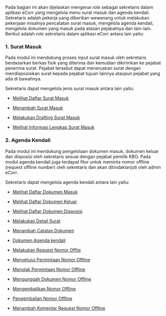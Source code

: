 Pada bagian ini akan dijelaskan mengenai _role_ sebagai sekretaris dalam aplikasi eCorr yang mengelola menu surat masuk dan 
agenda kendali. Sekretaris adalah pekerja yang diberikan wewenang untuk melakukan pekerjaan misalnya pencatatan surat masuk, 
mengelola agenda kendali, mengelola dokumen yang masuk pada atasan pejabatnya dan lain-lain. Berikut adalah _role_ sekretaris
dalam aplikasi eCorr antara lain yaitu:

### 1. Surat Masuk

Pada modul ini mendukung proses input surat masuk oleh sekretaris berdasarkan berkas fisik yang diterima dan kemudian 
dikirimkan ke pejabat penerima surat. Pejabat tersebut dapat meneruskan surat dengan mendisposisikan surat kepada pejabat 
tujuan lainnya ataupun pejabat yang ada di bawahnya.

Sekretaris dapat mengelola jenis surat masuk antara lain yaitu:

- [Melihat Daftar Surat Masuk](https://docs.oficioo.id/Categories/f4e57290-e6b5-4f7b-a02b-21d91f81ff0f/sekretaris#!/Posts/f4e57290-e6b5-4f7b-a02b-21d91f81ff0f/surat-masuk/bcaa0dd61e984782bf603440ea5f7735 "Klik Link Ini Untuk Melihat Daftar Surat Masuk")

- [Menambah Surat Masuk](https://docs.oficioo.id/Categories/f4e57290-e6b5-4f7b-a02b-21d91f81ff0f/sekretaris#!/Posts/f4e57290-e6b5-4f7b-a02b-21d91f81ff0f/surat-masuk/08ff85366f1e4daa9c8df9bd892d654d "Klik Link Ini Untuk Menambah Daftar Surat Masuk")

- [Melakukan Drafting Surat Masuk](https://docs.oficioo.id/Categories/f4e57290-e6b5-4f7b-a02b-21d91f81ff0f/sekretaris#!/Posts/f4e57290-e6b5-4f7b-a02b-21d91f81ff0f/surat-masuk/54ba9c27fe6b41f08185d35cc0a5f727 "Klik Link Ini Untuk Melakukan Drafting Surat Masuk")

- [Melihat Informasi Lengkap Surat Masuk](https://docs.oficioo.id/Categories/f4e57290-e6b5-4f7b-a02b-21d91f81ff0f/sekretaris#!/Posts/f4e57290-e6b5-4f7b-a02b-21d91f81ff0f/surat-masuk/1220733dfa3f4973a0e1e9f104f81d12 "Klik Link Ini Untuk Melihat Informasi Lengkap Surat Masuk")


### 2. Agenda Kendali

Pada modul ini mendukung pengelolaan dokumen masuk, dokumen keluar dan disposisi oleh sekretaris sesuai dengan pejabat pemilik KBO. Pada modul agenda kendali juga terdapat fitur untuk meminta nomor offline (request offline number) oleh sekretaris dan akan ditindaklanjuti oleh admin eCorr.

Sekretaris dapat mengelola agenda kendali antara lain yaitu:

- [Melihat Daftar Dokumen Masuk](https://docs.oficioo.id/Categories/f4e57290-e6b5-4f7b-a02b-21d91f81ff0f/sekretaris#!/Posts/f4e57290-e6b5-4f7b-a02b-21d91f81ff0f/agenda-kendali/a7ad04c2a44d41e9bbff13d3ae6b4511 "Klik Link Ini Untuk Melihat Daftar Dokumen Masuk")

- [Melihat Daftar Dokumen Keluar](https://docs.oficioo.id/Categories/f4e57290-e6b5-4f7b-a02b-21d91f81ff0f/sekretaris#!/Posts/f4e57290-e6b5-4f7b-a02b-21d91f81ff0f/agenda-kendali/bbdb5c11e68249589d4819c6d8ee3854 "Klik Link Ini Untuk Melihat Daftar Dokumen Keluar")

- [Melihat Daftar Dokumen Disposisi](https://docs.oficioo.id/Categories/f4e57290-e6b5-4f7b-a02b-21d91f81ff0f/sekretaris#!/Posts/f4e57290-e6b5-4f7b-a02b-21d91f81ff0f/agenda-kendali/f2de3f48137e4a4f9c856e3aca5ac7d4 "Klik Link Ini Untuk Melihat Daftar Dokumen Disposisi")

- [Melakukan Detail Surat](https://docs.oficioo.id/Categories/f4e57290-e6b5-4f7b-a02b-21d91f81ff0f/sekretaris#!/Posts/f4e57290-e6b5-4f7b-a02b-21d91f81ff0f/agenda-kendali/335973e88704437bb114c216b92bfd96 "Klik Link Ini Untuk Melakukan Detail Surat")

- [Menambah Catatan Dokumen](https://docs.oficioo.id/Categories/f4e57290-e6b5-4f7b-a02b-21d91f81ff0f/sekretaris#!/Posts/f4e57290-e6b5-4f7b-a02b-21d91f81ff0f/agenda-kendali/c38fbeb5c8554436aa2c5a2f5b7a377a "Klik Link Ini Untuk Menambah Catatan Dokumen")

- [Dokumen Agenda kendali](https://docs.oficioo.id/Categories/f4e57290-e6b5-4f7b-a02b-21d91f81ff0f/sekretaris#!/Posts/f4e57290-e6b5-4f7b-a02b-21d91f81ff0f/agenda-kendali/227a1c3e151a4c89b48df6345a44c094 "Klik Link Ini Untuk Mencetak Dokumen Agenda kendali")

- [Melakukan Request Nomor Offlie](https://docs.oficioo.id/Categories/f4e57290-e6b5-4f7b-a02b-21d91f81ff0f/sekretaris#!/Posts/f4e57290-e6b5-4f7b-a02b-21d91f81ff0f/agenda-kendali/e464d73ce4e0448a812f9e82e835aa2a "Klik Link Ini Untuk Melakukan Request Nomor Offlie")

- [Menyetujui Permintaan Nomor Offline](https://docs.oficioo.id/Categories/f4e57290-e6b5-4f7b-a02b-21d91f81ff0f/sekretaris#!/Posts/f4e57290-e6b5-4f7b-a02b-21d91f81ff0f/agenda-kendali/9549d838da8b4baaa896203a1f961ccf "Klik Link Ini Untuk Menyetujui Permintaan Nomor Offline")

- [Menolak Permintaan Nomor Offline](https://docs.oficioo.id/Categories/f4e57290-e6b5-4f7b-a02b-21d91f81ff0f/sekretaris#!/Posts/f4e57290-e6b5-4f7b-a02b-21d91f81ff0f/agenda-kendali/e6961403d5074987a6ff72ab21fc185b "Klik Link Ini Untuk Menolak Permintaan Nomor Offline")

- [Mengunggah Dokumen Nomor Offline](https://docs.oficioo.id/Categories/f4e57290-e6b5-4f7b-a02b-21d91f81ff0f/sekretaris#!/Posts/f4e57290-e6b5-4f7b-a02b-21d91f81ff0f/agenda-kendali/0d85dd6f2893443987efc26f2227db55 "Klik Link Ini Untuk Mengunggah Dokumen Nomor Offline")

- [Mengembalikan Nomor Offline](https://docs.oficioo.id/Categories/f4e57290-e6b5-4f7b-a02b-21d91f81ff0f/sekretaris#!/Posts/f4e57290-e6b5-4f7b-a02b-21d91f81ff0f/agenda-kendali/d63ef3c33600489e8ecc78458580fe2a "Klik Link Ini Untuk Mengembalikan Nomor Offline")

- [Pengembalian Nomor Offline](https://docs.oficioo.id/Categories/f4e57290-e6b5-4f7b-a02b-21d91f81ff0f/sekretaris#!/Posts/f4e57290-e6b5-4f7b-a02b-21d91f81ff0f/agenda-kendali/3ca599feed5541ed9c5c7698d65186b3 "Klik Link Ini Untuk Menyetujui Pengembalian Nomor Offline")

- [Menambah Komentar Request Nomor Offline](https://docs.oficioo.id/Categories/f4e57290-e6b5-4f7b-a02b-21d91f81ff0f/sekretaris#!/Posts/f4e57290-e6b5-4f7b-a02b-21d91f81ff0f/agenda-kendali/ed1dd24930574cea80170251d196ce33 "Klik Link Ini Untuk Menambah Komentar Request Nomor Offline")